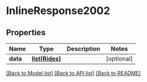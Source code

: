 # InlineResponse2002

## Properties
Name | Type | Description | Notes
------------ | ------------- | ------------- | -------------
**data** | [**list[Rides]**](Rides.md) |  | [optional] 

[[Back to Model list]](../README.md#documentation-for-models) [[Back to API list]](../README.md#documentation-for-api-endpoints) [[Back to README]](../README.md)


